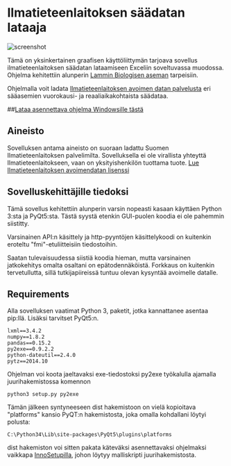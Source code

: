 Ilmatieteenlaitoksen säädatan lataaja
==============================

![screenshot](http://i.imgur.com/VI5a5fz.png)

Tämä on yksinkertainen graafisen käyttöliittymän tarjoava sovellus ilmatieteenlaitoksen säädatan lataamiseen Exceliin soveltuvassa muodossa. Ohjelma kehitettiin alunperin [Lammin Biologisen aseman](http://www.helsinki.fi/lammi/) tarpeisiin.

Ohjelmalla voit ladata [Ilmatieteenlaitoksen avoimen datan palvelusta](https://ilmatieteenlaitos.fi/avoin-data) eri sääasemien vuorokausi- ja reaaliaikakohtaista säädataa.

##[Lataa asennettava ohjelma Windowsille tästä](https://github.com/Tumetsu/Ilmatieteenlaitoksen-saadata-lataaja/releases/tag/v0.9)




Aineisto
---------
Sovelluksen antama aineisto on suoraan ladattu Suomen Ilmatieteenlaitoksen palvelimilta. Sovelluksella ei ole virallista yhteyttä Ilmatieteenlaitokseen, vaan on yksityishenkilön tuottama tuote.
[Lue Ilmatieteenlaitoksen avoimendatan lisenssi](http://ilmatieteenlaitos.fi/avoin-data-lisenssi)

Sovelluskehittäjille tiedoksi
-------------

Tämä sovellus kehitettiin alunperin varsin nopeasti kasaan käyttäen Python 3:sta ja PyQt5:sta.  Tästä syystä etenkin GUI-puolen koodia ei ole pahemmin siistitty.

Varsinainen API:n käsittely ja http-pyyntöjen käsittelykoodi on kuitenkin eroteltu "fmi"-etuliitteisiin tiedostoihin.

Saatan tulevaisuudessa siistiä koodia hieman, mutta varsinainen jatkokehitys omalta osaltani on epätodennäköistä. Forkkaus on kuitenkin tervetullutta, sillä tutkijapiireissä tuntuu olevan kysyntää avoimelle datalle.


Requirements
--------------------

Alla sovelluksen vaatimat Python 3, paketit, jotka kannattanee asentaa pip:llä. Lisäksi tarvitset PyQt5:n.

    lxml==3.4.2
	numpy==1.8.2
	pandas==0.15.2
	py2exe==0.9.2.2
	python-dateutil==2.4.0
	pytz==2014.10

Ohjelman voi koota jaeltavaksi exe-tiedostoksi py2exe työkalulla ajamalla juurihakemistossa komennon

    python3 setup.py py2exe

Tämän jälkeen syntyneeseen dist hakemistoon on vielä kopioitava "platforms" kansio PyQT:n hakemistosta, joka omalla kohdallani löytyi polusta:

    C:\Python34\Lib\site-packages\PyQt5\plugins\platforms

dist hakemiston voi sitten pakata käteväksi asennettavaksi ohjelmaksi vaikkapa [InnoSetupilla](http://www.jrsoftware.org/isinfo.php), johon löytyy malliskripti juurihakemistosta.


